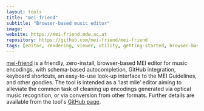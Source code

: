 ```yaml
---
layout: tools
title: "mei-friend"
subtitle: "Browser-based music editor"
image:
website: https://mei-friend.mdw.ac.at
repository: https://github.com/mei-friend/mei-friend
tags: [editor, rendering, viewer, utility, getting-started, browser-based, sonification]
---
```


[mei-friend](https://mei-friend.mdw.ac.at) is a friendly, zero-install, browser-based MEI editor for music encodings, with schema-based autocompletion, GitHub integration, keyboard shortcuts, an easy-to-use look-up interface to the MEI Guidelines, and other goodies. The tool is intended as a ‘last mile’ editor aiming to alleviate the common task of cleaning up encodings generated via optical music recognition, or via conversion from other formats. Further details are available from the tool's [GitHub page](https://mei-friend.github.io).


